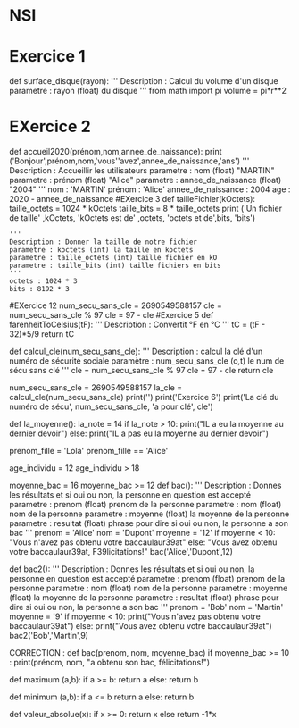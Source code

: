 # NSI
# Exercice 1
def surface_disque(rayon):
    '''
    Description : Calcul du volume d'un disque
    parametre : rayon (float) du disque
    '''
    from math import pi
    volume = pi*r**2
# EXercice 2
def accueil2020(prénom,nom,annee_de_naissance):
    print ('Bonjour',prénom,nom,'vous''avez',annee_de_naissance,'ans')
    '''
    Description : Accueillir les utilisateurs
    parametre : nom (float) "MARTIN"
    parametre : prénom (float) "Alice"
    parametre  : annee_de_naissance (float) "2004"
    '''
    nom : 'MARTIN'
    prénom : 'Alice'
    annee_de_naissance : 2004
    age : 2020 - annee_de_naissance
#EXercice 3
def tailleFichier(kOctets):
    taille_octets = 1024 * kOctets
    taille_bits = 8 * taille_octets
    print ('Un fichier de taille' ,kOctets, 'kOctets est de' ,octets, 'octets et de',bits, 'bits')

    '''
    Description : Donner la taille de notre fichier
    parametre : koctets (int) la taille en koctets
    parametre : taille_octets (int) taille fichier en kO
    parametre : taille_bits (int) taille fichiers en bits
    '''
    octets : 1024 * 3
    bits : 8192 * 3
#EXercice 12
num_secu_sans_cle = 2690549588157
cle = num_secu_sans_cle % 97
cle = 97 - cle
#Exercice 5
def farenheitToCelsius(tF):
    '''
    Description : Convertit °F en °C
    '''
    tC = (tF - 32)*5/9
    return tC

def calcul_cle(num_secu_sans_cle):
    '''
    Description : calcul la clé d'un numéro de sécurité sociale
    paramètre : num_secu_sans_cle (o,t) le num de sécu sans clé
    '''
    cle = num_secu_sans_cle % 97
    cle = 97 - cle
    return cle

num_secu_sans_cle = 2690549588157
la_cle = calcul_cle(num_secu_sans_cle)
print('')
print('Exercice 6')
print('La clé du numéro de sécu', num_secu_sans_cle, 'a pour clé', cle')
    
def la_moyenne():
    la_note = 14
    if la_note > 10:
        print("IL a eu la moyenne au dernier devoir")
    else:
        print("IL a pas eu la moyenne au dernier devoir")

prenom_fille = 'Lola'
prenom_fille == 'Alice'

age_individu = 12
age_individu > 18

moyenne_bac = 16
moyenne_bac >= 12
def bac():
    '''
    Description : Donnes les résultats et si oui ou non, la personne en question est accepté
    parametre : prenom (float) prenom de la personne
    parametre : nom (float) nom de la personne
    parametre : moyenne (float) la moyenne de la personne
    parametre : resultat (float) phrase pour dire si oui ou non, la personne a son bac
    '''
    prenom = 'Alice'
    nom = 'Dupont'
    moyenne = '12'
    if moyenne < 10:
       "Vous n'avez pas obtenu votre baccaulaur39at"
       else:
           "Vous avez obtenu votre baccaulaur39at, F39licitations!"
bac('Alice','Dupont',12)

def bac2():
    '''
    Description : Donnes les résultats et si oui ou non, la personne en question est accepté
    parametre : prenom (float) prenom de la personne
    parametre : nom (float) nom de la personne
    parametre : moyenne (float) la moyenne de la personne
    parametre : resultat (float) phrase pour dire si oui ou non, la personne a son bac
    '''
    prenom = 'Bob'
    nom = 'Martin'
    moyenne = '9'
    if moyenne < 10:
       print("Vous n'avez pas obtenu votre baccaulaur39at")
       else:
           print("Vous avez obtenu votre baccaulaur39at")
bac2('Bob','Martin',9)           

CORRECTION :
def bac(prenom, nom, moyenne_bac)
if moyenne_bac >= 10 :
   print(prénom, nom, "a obtenu son bac, félicitations!")

def maximum (a,b):
if a >= b:
   return a
   else:
   return b

def minimum (a,b):
if a <= b 
   return a
   else:
   return b

def valeur_absolue(x):
if x >= 0:
   return x
   else
   return -1*x
